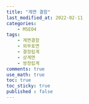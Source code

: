 ```yaml
---
title: "계면 결함"
last_modified_at: 2022-02-11
categories:
    - MSE04
tags:
    - 계면결함
    - 외부표면
    - 결정립계
    - 상계면
    - 쌍정립계
comments: true
use_math: true
toc: true
toc_sticky: true
published : false
---
```


